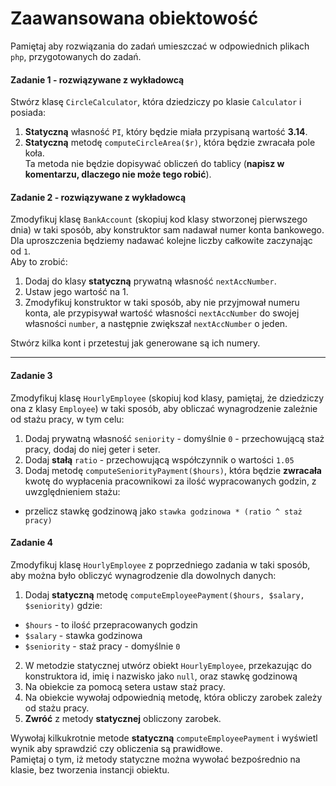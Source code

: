 #  Zaawansowana obiektowość

Pamiętaj aby rozwiązania do zadań umieszczać w odpowiednich plikach `php`, przygotowanych do zadań.  

#### Zadanie 1 - rozwiązywane z wykładowcą

Stwórz klasę `CircleCalculator`, która dziedziczy po klasie `Calculator` i posiada:

1. **Statyczną** własność ```PI```, który będzie miała przypisaną wartość **3.14**.  
2. **Statyczną** metodę ```computeCircleArea($r)```, która będzie zwracała pole koła.  
Ta metoda nie będzie dopisywać obliczeń do tablicy (**napisz w komentarzu, dlaczego nie może tego robić**).

#### Zadanie 2 - rozwiązywane z wykładowcą

Zmodyfikuj klasę `BankAccount` (skopiuj kod klasy stworzonej pierwszego dnia) w taki sposób, aby konstruktor sam nadawał numer konta bankowego.  
Dla uproszczenia będziemy nadawać kolejne liczby całkowite zaczynając od `1`.  
Aby to zrobić:

1. Dodaj do klasy **statyczną** prywatną własność `nextAccNumber`.  
2. Ustaw jego wartość na 1.  
3. Zmodyfikuj konstruktor w taki sposób, aby nie przyjmował numeru konta, ale przypisywał wartość własności `nextAccNumber` do swojej własności `number`, a następnie zwiększał `nextAccNumber` o jeden.  

Stwórz kilka kont i przetestuj jak generowane są ich numery.

-------------------------------------------------------------------------------

#### Zadanie 3 

Zmodyfikuj klasę `HourlyEmployee` (skopiuj kod klasy, pamiętaj, że dziedziczy ona z klasy `Employee`) w taki sposób, aby obliczać wynagrodzenie zależnie od stażu pracy, w tym celu:

1. Dodaj prywatną własność `seniority` - domyślnie `0` - przechowującą staż pracy, dodaj do niej geter i seter.  
2. Dodaj **stałą** `ratio` - przechowującą współczynnik o wartości `1.05`  
3. Dodaj metodę `computeSeniorityPayment($hours)`, która będzie **zwracała** kwotę do wypłacenia pracownikowi za ilość wypracowanych godzin, z uwzględnieniem stażu:
 * przelicz stawkę godzinową jako `stawka godzinowa * (ratio ^ staż pracy)`
 
#### Zadanie 4

Zmodyfikuj klasę `HourlyEmployee` z poprzedniego zadania w taki sposób, aby można było obliczyć wynagrodzenie dla dowolnych danych:

1. Dodaj **statyczną** metodę `computeEmployeePayment($hours, $salary, $seniority)` gdzie:
 * `$hours` - to ilość przepracowanych godzin
 * `$salary` - stawka godzinowa
 * `$seniority` - staż pracy - domyślnie `0`
2. W metodzie statycznej utwórz obiekt `HourlyEmployee`, przekazując do konstruktora id, imię i nazwisko jako `null`, oraz stawkę godzinową
3. Na obiekcie za pomocą setera ustaw staż pracy.
4. Na obiekcie wywołaj odpowiednią metodę, która obliczy zarobek zależy od stażu pracy.
5. **Zwróć** z metody **statycznej** obliczony zarobek.

Wywołaj kilkukrotnie metode **statyczną** `computeEmployeePayment` i wyświetl wynik aby sprawdzić czy obliczenia są prawidłowe.  
Pamiętaj o tym, iż metody statyczne można wywołać bezpośrednio na klasie, bez tworzenia instancji obiektu.